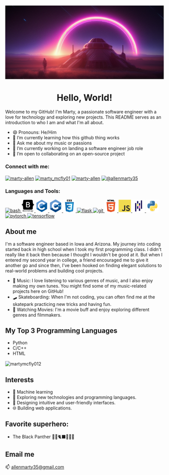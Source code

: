 

<div align="center">
  
  ![Header Image](Galaxy2.png)
  # Hello, World!

</div>

Welcome to my GitHub! I'm  Marty, a passionate software engineer with a love for technology and exploring new projects. This README serves as an introduction to who I am and what I'm all about.
* 😄 Pronouns: He/Him
* 🌱 I’m currently learning how this github thing works
* 💬 Ask me about my music or passions
* 🔭 I’m currently working on landing a software engineer job role
* 👯 I’m open to collaborating on an open-source project

<h3 align="left">Connect with me:</h3>
<p align="left">
<a href="https://codepen.io/marty-allen" target="blank"><img align="center" src="https://raw.githubusercontent.com/rahuldkjain/github-profile-readme-generator/master/src/images/icons/Social/codepen.svg" alt="marty-allen" height="30" width="40" /></a>
<a href="https://twitter.com/marty_mcfly012" target="blank"><img align="center" src="https://raw.githubusercontent.com/rahuldkjain/github-profile-readme-generator/master/src/images/icons/Social/twitter.svg" alt="marty_mcfly01" height="30" width="40" /></a>
<a href="https://linkedin.com/in/marty-allen" target="blank"><img align="center" src="https://raw.githubusercontent.com/rahuldkjain/github-profile-readme-generator/master/src/images/icons/Social/linked-in-alt.svg" alt="marty-allen" height="30" width="40" /></a>
<a href="https://medium.com/@allenmarty35" target="blank"><img align="center" src="https://raw.githubusercontent.com/rahuldkjain/github-profile-readme-generator/master/src/images/icons/Social/medium.svg" alt="@allenmarty35" height="30" width="40" /></a>
</p>

<h3 align="left">Languages and Tools:</h3>
<p align="left"> <a href="https://www.gnu.org/software/bash/" target="_blank" rel="noreferrer"> <img src="https://www.vectorlogo.zone/logos/gnu_bash/gnu_bash-icon.svg" alt="bash" width="40" height="40"/> </a> <a href="https://getbootstrap.com" target="_blank" rel="noreferrer"> <img src="https://raw.githubusercontent.com/devicons/devicon/master/icons/bootstrap/bootstrap-plain-wordmark.svg" alt="bootstrap" width="40" height="40"/> </a> <a href="https://www.cprogramming.com/" target="_blank" rel="noreferrer"> <img src="https://raw.githubusercontent.com/devicons/devicon/master/icons/c/c-original.svg" alt="c" width="40" height="40"/> </a> <a href="https://www.w3schools.com/cpp/" target="_blank" rel="noreferrer"> <img src="https://raw.githubusercontent.com/devicons/devicon/master/icons/cplusplus/cplusplus-original.svg" alt="cplusplus" width="40" height="40"/> </a> <a href="https://www.w3schools.com/css/" target="_blank" rel="noreferrer"> <img src="https://raw.githubusercontent.com/devicons/devicon/master/icons/css3/css3-original-wordmark.svg" alt="css3" width="40" height="40"/> </a> <a href="https://flask.palletsprojects.com/" target="_blank" rel="noreferrer"> <img src="https://www.vectorlogo.zone/logos/pocoo_flask/pocoo_flask-icon.svg" alt="flask" width="40" height="40"/> </a> <a href="https://git-scm.com/" target="_blank" rel="noreferrer"> <img src="https://www.vectorlogo.zone/logos/git-scm/git-scm-icon.svg" alt="git" width="40" height="40"/> </a> <a href="https://www.w3.org/html/" target="_blank" rel="noreferrer"> <img src="https://raw.githubusercontent.com/devicons/devicon/master/icons/html5/html5-original-wordmark.svg" alt="html5" width="40" height="40"/> </a> <a href="https://developer.mozilla.org/en-US/docs/Web/JavaScript" target="_blank" rel="noreferrer"> <img src="https://raw.githubusercontent.com/devicons/devicon/master/icons/javascript/javascript-original.svg" alt="javascript" width="40" height="40"/> </a> <a href="https://pandas.pydata.org/" target="_blank" rel="noreferrer"> <img src="https://raw.githubusercontent.com/devicons/devicon/2ae2a900d2f041da66e950e4d48052658d850630/icons/pandas/pandas-original.svg" alt="pandas" width="40" height="40"/> </a> <a href="https://www.python.org" target="_blank" rel="noreferrer"> <img src="https://raw.githubusercontent.com/devicons/devicon/master/icons/python/python-original.svg" alt="python" width="40" height="40"/> </a> <a href="https://pytorch.org/" target="_blank" rel="noreferrer"> <img src="https://www.vectorlogo.zone/logos/pytorch/pytorch-icon.svg" alt="pytorch" width="40" height="40"/> </a> <a href="https://www.tensorflow.org" target="_blank" rel="noreferrer"> <img src="https://www.vectorlogo.zone/logos/tensorflow/tensorflow-icon.svg" alt="tensorflow" width="40" height="40"/> </a> </p>

## About me
I'm a software engineer based in Iowa and Arizona. My journey into coding started back in high school when I took my first programming class. I didn't really like it back then because I thought I wouldn't be good at it. But when I entered my second year in college, a friend encouraged me to give it another go and since then, I've been hooked on finding elegant solutions to real-world problems and building cool projects.

- 🎵 Music: I love listening to various genres of music, and I also enjoy making my own tunes. You might find some of my music-related projects here on GitHub!
- 🛹 Skateboarding: When I'm not coding, you can often find me at the skatepark practicing new tricks and having fun.
- 🎥 Watching Movies: I'm a movie buff and enjoy exploring different genres and filmmakers.
  
## My Top 3 Programming Languages
- Python
- C/C++
- HTML

<p>
  <img 
    align="center" 
    src="https://github-readme-stats.vercel.app/api/top-langs?username=martymcfly012&show_icons=true&locale=en&layout=compact"
    alt="martymcfly012" 
  />
</p>

## Interests
- 🤖 Machine learning
- 🚀 Exploring new technologies and programming languages.
- 🎨 Designing intuitive and user-friendly interfaces.
- 🌐 Building web applications.
  
## Favorite superhero:
* The Black Panther 🙅🏿🐈‍⬛👨🏿‍🦱


## Email me
📫 allenmarty35@gmail.com
